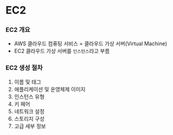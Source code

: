 # EC2

### EC2 개요
- AWS 클라우드 컴퓨팅 서비스 = 클라우드 가상 서버(Virtual Machine)
- EC2 클라우드 가상 서버를 `인스턴스`라고 부름

### EC2 생성 절차
1. 이름 및 태그
2. 애플리케이션 및 운영체제 이미지
3. 인스턴스 유형
4. 키 페어
5. 네트워크 설정
6. 스토리지 구성
7. 고급 세부 정보